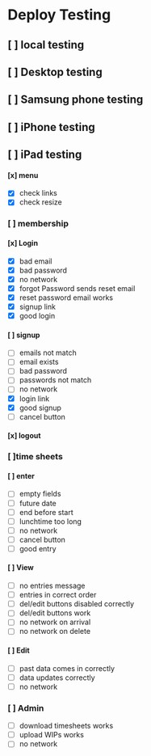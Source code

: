 # Deploy Testing

## [ ] local testing
## [ ] Desktop testing
## [ ] Samsung phone testing
## [ ] iPhone testing
## [ ] iPad testing

#### [x] menu
- [x] check links
- [x] check resize
### [ ] membership
#### [x] Login
- [x] bad email
- [x] bad password
- [x] no network
- [x] forgot Password sends reset email
- [x] reset password email works
- [x] signup link
- [x] good login
#### [ ] signup
- [ ] emails not match
- [ ] email exists
- [ ] bad password
- [ ] passwords not match
- [ ] no network
- [x] login link
- [x] good signup
- [ ] cancel button
#### [x] logout
### [ ]time sheets
#### [ ] enter
- [ ] empty fields
- [ ] future date
- [ ] end before start
- [ ] lunchtime too long
- [ ] no network
- [ ] cancel button
- [ ] good entry
#### [ ] View
- [ ] no entries message
- [ ] entries in correct order
- [ ] del/edit buttons disabled correctly
- [ ] del/edit buttons work
- [ ] no network on arrival
- [ ] no network on delete
#### [ ] Edit
- [ ] past data comes in correctly
- [ ] data updates correctly
- [ ] no network
### [ ] Admin
- [ ] download timesheets works
- [ ] upload WIPs works
- [ ] no network
